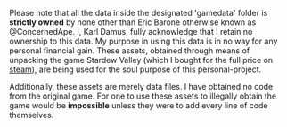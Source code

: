 Please note that all the data inside the designated 'gamedata' folder is **strictly owned** by none 
other than Eric Barone otherwise known as @ConcernedApe. I, Karl Damus, fully acknowledge that I retain 
no ownership to this data. My purpose in using this data is in no way for any personal financial gain. 
These assets, obtained through means of unpacking the game Stardew Valley (which I bought for the full price 
on [steam](store.steampowered.com)), are being used for the soul purpose of this personal-project.

Additionally, these assets are merely data files. I have obtained no code from the original game. For one to
use these assets to illegally obtain the game would be **impossible** unless they were to add every line of code
themselves.